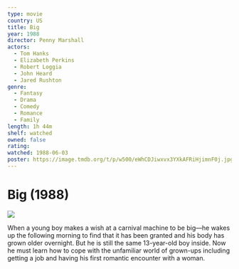 ```yaml
---
type: movie
country: US
title: Big
year: 1988
director: Penny Marshall
actors:
  - Tom Hanks
  - Elizabeth Perkins
  - Robert Loggia
  - John Heard
  - Jared Rushton
genre:
  - Fantasy
  - Drama
  - Comedy
  - Romance
  - Family
length: 1h 44m
shelf: watched
owned: false
rating:
watched: 1988-06-03
poster: https://image.tmdb.org/t/p/w500/eWhCDJiwxvx3YXkAFRiHjimnF0j.jpg
---
```


# Big (1988)

![](https://image.tmdb.org/t/p/w500/eWhCDJiwxvx3YXkAFRiHjimnF0j.jpg)

When a young boy makes a wish at a carnival machine to be big—he wakes up the following morning to find that it has been granted and his body has grown older overnight. But he is still the same 13-year-old boy inside. Now he must learn how to cope with the unfamiliar world of grown-ups including getting a job and having his first romantic encounter with a woman.